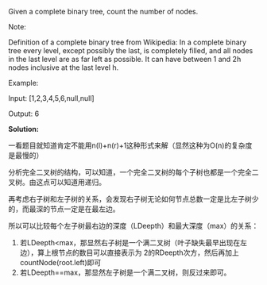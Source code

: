 Given a complete binary tree, count the number of nodes.

Note:

Definition of a complete binary tree from Wikipedia:
In a complete binary tree every level, except possibly the last, is completely filled, and all nodes in the last level are as far left as possible. It can have between 1 and 2h nodes inclusive at the last level h.

Example:

Input: [1,2,3,4,5,6,null,null]

Output: 6

**Solution:** <br>

一看题目就知道肯定不能用n(l)+n(r)+1这种形式来解（显然这种为O(n)的复杂度是最慢的）

分析完全二叉树的结构，可以知道，一个完全二叉树的每个子树也都是一个完全二叉树。由这点可以知道用递归。

再考虑右子树和左子树的关系，会发现右子树无论如何节点总数一定是比左子树少的，而最深的节点一定是在最左边。

所以可以比较每个左子树最右边的深度（LDeepth）和最大深度（max）的关系：
1. 若LDeepth<max，那显然右子树是一个满二叉树（叶子缺失最早出现在左边），算上根节点的数目可以直接表示为 2的RDeepth次方，然后再加上countNode(root.left)即可
2. 若LDeepth==max，那显然左子树是一个满二叉树，则反过来即可。


